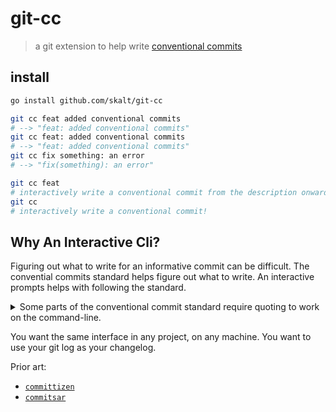 # git-cc
> a git extension to help write [conventional commits][cc-standard]

## install

```sh
go install github.com/skalt/git-cc

git cc feat added conventional commits
# --> "feat: added conventional commits"
git cc feat: added conventional commits
# --> "feat: added conventional commits"
git cc fix something: an error
# --> "fix(something): an error"

git cc feat
# interactively write a conventional commit from the description onward
git cc
# interactively write a conventional commit!
```
<!-- 
## Why Conventional Commits?
The cool kids are doing it.
Plus, `cc`s make good, `grep`pable changelogs. -->

## Why An Interactive Cli? 
Figuring out what to write for an informative commit can be difficult.
The convential commits standard helps figure out what to write.
An interactive prompts helps with following the standard.

<details><summary>Some parts of the conventional commit standard require quoting to work on the command-line.</summary>

- `git commit -m fix(something): ...` fails since `()` would be a syntactically-invalid subshell
- `git commit -m feat!: ...` fails since `!` expands to a bash history command
</details>

You want the same interface in any project, on any machine. You want to use your git log as your changelog.


Prior art:

- [`committizen`][commitizen]
- [`commitsar`][commitsar]

[cc-standard]: https://www.conventionalcommits.org/en/v1.0.0/

[commitizen]: https://github.com/commitizen/cz-cli
[commitlint]: https://github.com/conventional-changelog/commitlint/tree/master/%40commitlint/config-conventional
[commitsar]: https://github.com/commitsar-app/commitsar